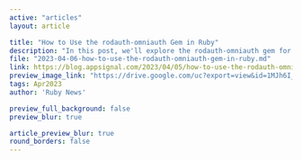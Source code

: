 ```yaml
---
active: "articles"
layout: article

title: "How to Use the rodauth-omniauth Gem in Ruby"
description: "In this post, we'll explore the rodauth-omniauth gem for Ruby to implement authentication in your app via third-party providers."
file: "2023-04-06-how-to-use-the-rodauth-omniauth-gem-in-ruby.md"
link: https://blog.appsignal.com/2023/04/05/how-to-use-the-rodauth-omniauth-gem-in-ruby.html 
preview_image_link: "https://drive.google.com/uc?export=view&id=1MJh6I_rX7zyCy2RUcK0QxkSoL_ayTzZh"
tags: Apr2023
author: 'Ruby News'

preview_full_background: false
preview_blur: true

article_preview_blur: true
round_borders: false
---
```

